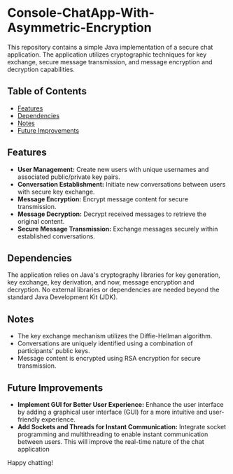 # Console-ChatApp-With-Asymmetric-Encryption

This repository contains a simple Java implementation of a secure chat application. The application utilizes cryptographic techniques for key exchange, secure message transmission, and message encryption and decryption capabilities.

## Table of Contents

- [Features](#Features)
- [Dependencies](#Dependencies)
- [Notes](#Notes)
- [Future Improvements](#Future-Improvements)



## Features

- **User Management:** Create new users with unique usernames and associated public/private key pairs.
- **Conversation Establishment:** Initiate new conversations between users with secure key exchange.
- **Message Encryption:** Encrypt message content for secure transmission.
- **Message Decryption:** Decrypt received messages to retrieve the original content.
- **Secure Message Transmission:** Exchange messages securely within established conversations.

## Dependencies

The application relies on Java's cryptography libraries for key generation, key exchange, key derivation, and now, message encryption and decryption. No external libraries or dependencies are needed beyond the standard Java Development Kit (JDK).

## Notes
- The key exchange mechanism utilizes the Diffie-Hellman algorithm.
- Conversations are uniquely identified using a combination of participants' public keys.
- Message content is encrypted using RSA encryption for secure transmission.

## Future Improvements

- **Implement GUI for Better User Experience:** Enhance the user interface by adding a graphical user interface (GUI) for a more intuitive and user-friendly experience.
- **Add Sockets and Threads for Instant Communication:** Integrate socket programming and multithreading to enable instant communication between users. This will improve the real-time nature of the chat application

Happy chatting!
